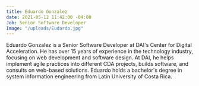 ```yaml
---
title: Eduardo Gonzalez
date: 2021-05-12 11:42:00 -04:00
Job: Senior Software Developer
Image: "/uploads/Eudardo.jpg"
---
```


Eduardo Gonzalez is a Senior Software Developer at DAI's Center for Digital Acceleration. He has over 15 years of experience in the technology industry, focusing on web development and software design. At DAI, he helps implement agile practices into different CDA projects, builds software, and consults on web-based solutions. Eduardo holds a bachelor's degree in system information engineering from Latin University of Costa Rica. 